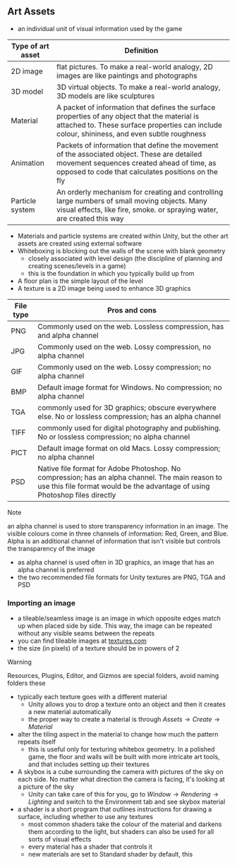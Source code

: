 ## Art Assets
- an individual unit of visual information used by the game

| Type of art asset | Definition                                                                                                                                                                                     |
| ----------------- | ---------------------------------------------------------------------------------------------------------------------------------------------------------------------------------------------- |
| 2D image          | flat pictures. To make a real-world analogy, 2D images are like paintings and photographs                                                                                                      |
| 3D model          | 3D virtual objects. To make a real-world analogy, 3D models are like sculptures                                                                                                                |
| Material          | A packet of information that defines the surface properties of any object that the material is attached to. These surface properties can include colour, shininess, and even subtle roughness  |
| Animation         | Packets of information that define the movement of the associated object. These are detailed movement sequences created ahead of time, as opposed to code that calculates positions on the fly |
| Particle system   | An orderly mechanism for creating and controlling large numbers of small moving objects. Many visual effects, like fire, smoke. or spraying water, are created this way                        |
- Materials and particle systems are created within Unity, but the other art assets are created using external software
- Whiteboxing is blocking out the walls of the scene with blank geometry
	- closely associated with level design (the discipline of planning and creating scenes/levels in a game)
	- this is the foundation in which you typically build up from
- A floor plan is the simple layout of the level
- A texture is a 2D image being used to enhance 3D graphics

| File type | Pros and cons                                                                                                                                                                  |
| --------- | ------------------------------------------------------------------------------------------------------------------------------------------------------------------------------ |
| PNG       | Commonly used on the web. Lossless compression, has and alpha channel                                                                                                          |
| JPG       | Commonly used on the web. Lossy compression, no alpha channel                                                                                                                  |
| GIF       | Commonly used on the web. Lossy compression; no alpha channel                                                                                                                  |
| BMP       | Default image format for Windows. No compression; no alpha channel                                                                                                             |
| TGA       | commonly used for 3D graphics; obscure everywhere else. No or lossless compression; has an alpha channel                                                                       |
| TIFF      | commonly used for digital photography and publishing. No or lossless compression; no alpha channel                                                                             |
| PICT      | Default image format on old Macs. Lossy compression; no alpha channel                                                                                                          |
| PSD       | Native file format for Adobe Photoshop. No compression; has an alpha channel. The main reason to use this file format would be the advantage of using Photoshop files directly |
> [!note]
an alpha channel is used to store transparency information in an image. The visible colours come in three channels of information: Red, Green, and Blue. Alpha is an additional channel of information that isn't visible but controls the transparency of the image

- as alpha channel is used often in 3D graphics, an image that has an alpha channel is preferred
- the two recommended file formats for Unity textures are PNG, TGA and PSD

### Importing an image
- a tileable/seamless image is an image in which opposite edges match up when placed side by side. This way, the image can be repeated without any visible seams between the repeats
- you can find tileable images at [textures.com](https://www.textures.com/)
- the size (in pixels) of a texture should be in powers of 2
>[!warning]
Resources, Plugins, Editor, and Gizmos are special folders, avoid naming folders these

- typically each texture goes with a different material
	- Unity allows you to drop a texture onto an object and then it creates a new material automatically
	- the proper way to create a material is through $Assets \rightarrow Create \rightarrow Material$ 
- alter the tiling aspect in the material to change how much the pattern repeats itself
	- this is useful only for texturing whitebox geometry. In a polished game, the floor and walls will be built with more intricate art tools, and that includes setting up their textures
- A skybox is a cube surrounding the camera with pictures of the sky on each side. No matter what direction the camera is facing, it's looking at a picture of the sky
	- Unity can take care of this for you, go to $Window \rightarrow Rendering \rightarrow Lighting$ and switch to the Environment tab and see skybox material
- a shader is a short program that outlines instructions for drawing a surface, including whether to use any textures
	- most common shaders take the colour of the material and darkens them according to the light, but shaders can also be used for all sorts of visual effects
	- every material has a shader that controls it
	- new materials are set to Standard shader by default, this 